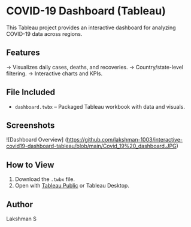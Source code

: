 # COVID-19 Dashboard (Tableau)

This Tableau project provides an interactive dashboard for analyzing COVID-19 data across regions.

## Features
-> Visualizes daily cases, deaths, and recoveries.
-> Country/state-level filtering.
-> Interactive charts and KPIs.

## File Included
- `dashboard.twbx` – Packaged Tableau workbook with data and visuals.

## Screenshots
![Dashboard Overview] (https://github.com/lakshman-1003/interactive-covid19-dashboard-tableau/blob/main/Covid_19%20_dashboard.JPG)

## How to View
1. Download the `.twbx` file.
2. Open with [Tableau Public](https://public.tableau.com/) or Tableau Desktop.

## Author
Lakshman S
